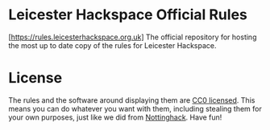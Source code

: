 # Leicester Hackspace Official Rules
[https://rules.leicesterhackspace.org.uk]
The official repository for hosting the most up to date copy of the rules for Leicester Hackspace.

# License
The rules and the software around displaying them are [CC0 licensed](https://creativecommons.org/public-domain/cc0/).
This means you can do whatever you want with them, including stealing them for your own purposes, just like we did from
[Nottinghack](https://github.com/nottinghack/rules). Have fun!
